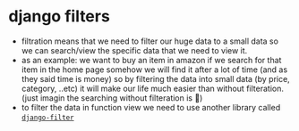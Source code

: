 # django filters
- filtration means that we need to filter our huge data to a small data so we can search/view the specific data that we need to view it.
- as an example: we want to buy an item in amazon if we search for that item in the home page somehow we will find it after a lot of time (and as they said time is money) so by filtering the data into small data (by price, category, ..etc) it will make our life much easier than without filteration. (just imagin the searching without filteration is 🤯)
- to filter the data in function view we need to use another library called [`django-filter`](https://django-filter.readthedocs.io/en/stable/)
